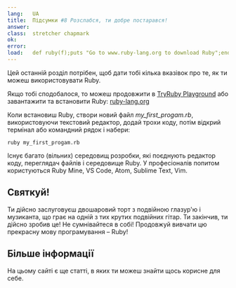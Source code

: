 ```yaml
---
lang:   UA
title:  Підсумки #8 Розслабся, ти добре постарався!
answer: 
class:  stretcher chapmark
ok:     
error:  
load:   def ruby(f);puts "Go to www.ruby-lang.org to download Ruby";end;class K;attr_reader :rb;end;my_first_progam=K.new
---
```


Цей останній розділ потрібен, щоб дати тобі кілька вказівок про те, як ти можеш використовувати Ruby.

Якщо тобі сподобалося, то можеш продовжити в <a href="/playground">TryRuby Playground</a>
або завантажити та встановити Ruby:
<a href="https://www.ruby-lang.org/en/downloads/" target="_blank">ruby-lang.org</a>

Коли встановиш Ruby, створи новий файл _my\_first\_progam.rb_, використовуючи текстовий редактор, додай трохи коду,
потім відкрий термінал або командний рядок і набери:

    ruby my_first_progam.rb

Існує багато (вільних) середовищ розробки, які поєднують редактор коду, переглядач файлів і середовище Ruby.
У професіоналів попитом користуються Ruby Mine, VS Code, Atom, Sublime Text, Vim.

## Святкуй!
Ти дійсно заслуговуєш двошаровий торт з подвійною глазур'ю і музиканта, що грає на одній з тих крутих подвійних гітар.
Ти закінчив, ти дійсно зробив це! Не сумнівайтеся в собі! Продовжуй вивчати цю прекрасну мову програмування – Ruby!

## Більше інформації
На цьому сайті є ще статті, в яких ти можеш знайти щось корисне для себе.
